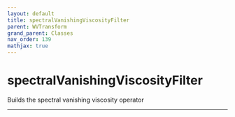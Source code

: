 ```yaml
---
layout: default
title: spectralVanishingViscosityFilter
parent: WVTransform
grand_parent: Classes
nav_order: 139
mathjax: true
---
```


#  spectralVanishingViscosityFilter

Builds the spectral vanishing viscosity operator


---

